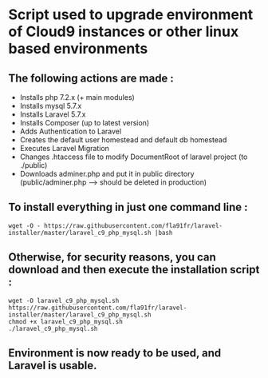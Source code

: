 # Script used to upgrade environment of Cloud9 instances or other linux based environments
## The following actions are made :
- Installs php 7.2.x (+ main modules)
- Installs mysql 5.7.x
- Installs Laravel 5.7.x
- Installs Composer (up to latest version)
- Adds Authentication to Laravel
- Creates the default user homestead and default db homestead
- Executes Laravel Migration
- Changes .htaccess file to modify DocumentRoot of laravel project (to ./public)
- Downloads adminer.php and put it in public directory (public/adminer.php --> should be deleted in production)

## To install everything in just one command line : 
```
wget -O - https://raw.githubusercontent.com/fla91fr/laravel-installer/master/laravel_c9_php_mysql.sh |bash
```

## Otherwise, for security reasons, you can download and then execute the installation script :
```
wget -O laravel_c9_php_mysql.sh https://raw.githubusercontent.com/fla91fr/laravel-installer/master/laravel_c9_php_mysql.sh
chmod +x laravel_c9_php_mysql.sh
./laravel_c9_php_mysql.sh 
```

## Environment is now ready to be used, and Laravel is usable.
